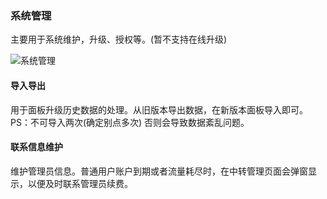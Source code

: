 ### 系统管理  
主要用于系统维护，升级、授权等。(暂不支持在线升级)

![系统管理](https://github.com/noobcfy/wikis/blob/dev/Screenshots/system-ctl.png)  

#### 导入导出  

用于面板升级历史数据的处理。从旧版本导出数据，在新版本面板导入即可。PS：不可导入两次(确定别点多次) 否则会导致数据紊乱问题。

#### 联系信息维护  

维护管理员信息。普通用户账户到期或者流量耗尽时，在中转管理页面会弹窗显示，以便及时联系管理员续费。